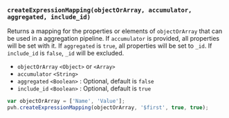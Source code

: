 ### ``createExpressionMapping(objectOrArray, accumulator, aggregated, include_id)``
Returns a mapping for the properties or elements of ``objectOrArray`` that can be used in a aggregation pipeline. If ``accumulator`` is provided, all properties will be set with it. If ``aggregated`` is `true`, all properties will be set to `_id`. If ``include_id`` is `false`, `_id` will be excluded.
- `objectOrArray` `<Object>` or `<Array>`
- `accumulator` `<String>`
- `aggregated` `<Boolean>` : Optional, default is `false`
- `include_id` `<Boolean>` : Optional, default is `true`

```js
var objectOrArray = ['Name', 'Value'];
pvh.createExpressionMapping(objectOrArray, '$first', true, true);
```